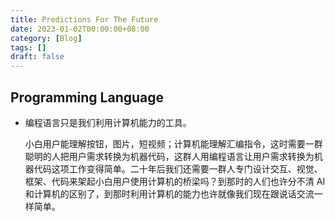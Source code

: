 ```yaml
---
title: Predictions For The Future
date: 2023-01-02T00:00:00+08:00
category: [Blog]
tags: []
draft: false
---
```


## Programming Language

- 编程语言只是我们利用计算机能力的工具。

  小白用户能理解按钮，图片，短视频；计算机能理解汇编指令，这时需要一群聪明的人把用户需求转换为机器代码，这群人用编程语言让用户需求转换为机器代码这项工作变得简单。二十年后我们还需要一群人专门设计交互、视觉、框架、代码来架起小白用户使用计算机的桥梁吗？到那时的人们也许分不清 AI 和计算机的区别了，到那时利用计算机的能力也许就像我们现在跟说话交流一样简单。

